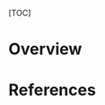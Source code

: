 [TOC]

# Overview

# References

[home]: https://mars.nasa.gov/msl/
[wiki]: https://en.wikipedia.org/wiki/Mars_Science_Laboratory
[mobile]: https://marsmobile.jpl.nasa.gov/msl/index.cfm


